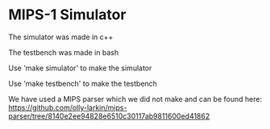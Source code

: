 # MIPS-1 Simulator

The simulator was made in c++

The testbench was made in bash

Use 'make simulator' to make the simulator

Use 'make testbench' to make the testbench

We have used a MIPS parser which we did not make and can be found here: https://github.com/olly-larkin/mips-parser/tree/8140e2ee94828e6510c30117ab9811600ed41862
